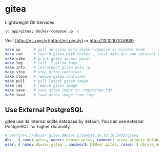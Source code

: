 # gitea

Lightweight Git Services

```bash
cd app/gitea; docker-compose up -d
```

Visit [http://git.pigsty](http://git.pigsty) or http://10.10.10.10:8889


```bash
make up      # pull up gitea with docker-compose in minimal mode
make run     # launch gitea with docker , local data dir and external PostgreSQL
make view    # print gitea access point
make log     # tail -f gitea logs
make info    # introspect gitea with jq
make stop    # stop gitea container
make clean   # remove gitea container
make pull    # pull latest gitea image
make rmi     # remove gitea image
make save    # save gitea image to /tmp/gitea.tgz
make load    # load gitea image from /tmp
```

## Use External PostgreSQL

gitea use its internal sqlite database by default, You can use external PostgreSQL for higher durability.

```yaml
# postgres://dbuser_gitea:DBUser.gitea@10.10.10.10:5432/gitea
db:   { name: gitea, owner: dbuser_gitea, comment: gitea primary database }
user: { name: dbuser_gitea , password: DBUser.gitea, roles: [ dbrole_admin ] }
```

